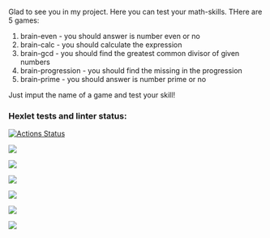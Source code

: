 Glad to see you in my project.
Here you can test your math-skills.
THere are 5 games:
1) brain-even - you should answer is number even or no
2) brain-calc - you should calculate the expression
3) brain-gcd - you should find the greatest common divisor of given numbers
4) brain-progression - you should find the missing in the progression
5) brain-prime - you should answer is number prime or no

Just imput the name of a game and test your skill!

### Hexlet tests and linter status:
[![Actions Status](https://github.com/Heavybrain/python-project-49/actions/workflows/hexlet-check.yml/badge.svg)](https://github.com/Heavybrain/python-project-49/actions)

<a href="https://codeclimate.com/github/Heavybrain/python-project-49/maintainability"><img src="https://api.codeclimate.com/v1/badges/e903f4ef0d41e531d007/maintainability" /></a>

<a href="https://asciinema.org/a/62jkUsDVn48W3de6CdtQA6FET" target="_blank"><img src="https://asciinema.org/a/62jkUsDVn48W3de6CdtQA6FET.svg" /></a>

<a href="https://asciinema.org/a/u1YrSYB5nwHKGU87khG5DrsMX" target="_blank"><img src="https://asciinema.org/a/u1YrSYB5nwHKGU87khG5DrsMX.svg" /></a>

<a href="https://asciinema.org/a/HUg6ttZusd17OGoIyag9wMabM" target="_blank"><img src="https://asciinema.org/a/HUg6ttZusd17OGoIyag9wMabM.svg" /></a>

<a href="https://asciinema.org/a/yxIr73xGEhTsKfA0LAv0P3y7u" target="_blank"><img src="https://asciinema.org/a/yxIr73xGEhTsKfA0LAv0P3y7u.svg" /></a>

<a href="https://asciinema.org/a/scOG1gsLEUvfZKlwjxB6IVfYD" target="_blank"><img src="https://asciinema.org/a/scOG1gsLEUvfZKlwjxB6IVfYD.svg" /></a>



